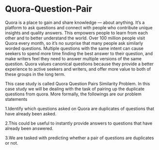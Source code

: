 # Quora-Question-Pair
Quora is a place to gain and share knowledge — about anything. It’s a platform to ask questions and connect with people who contribute unique insights and quality answers. This empowers people to learn from each other and to better understand the world.
Over 100 million people visit Quora every month, so it’s no surprise that many people ask similarly worded questions. Multiple questions with the same intent can cause seekers to spend more time finding the best answer to their question, and make writers feel they need to answer multiple versions of the same question. Quora values canonical questions because they provide a better experience to active seekers and writers, and offer more value to both of these groups in the long term.

This case study is called Quora Question Pairs Similarity Problem.
In this case study we will be dealing with the task of pairing up the duplicate questions from quora. More formally, the followings are our problem statements

1.Identify which questions asked on Quora are duplicates of questions that have already been asked.

2.This could be useful to instantly provide answers to questions that have already been answered.

3.We are tasked with predicting whether a pair of questions are duplicates or not.

